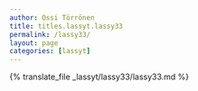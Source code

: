 ```yaml
---
author: Ossi Törrönen
title: titles.lassyt.lassy33
permalink: /lassy33/
layout: page
categories: [lassyt]
---
```

{% translate_file _lassyt/lassy33/lassy33.md %}